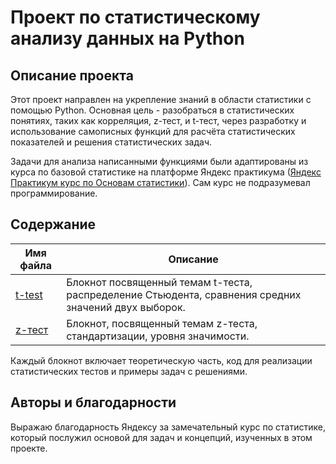 
# Проект по статистическому анализу данных на Python

## Описание проекта

Этот проект направлен на укрепление знаний в области статистики с помощью Python. Основная цель - разобраться в статистических понятиях, таких как корреляция, z-тест, и t-тест, через разработку и использование самописных функций для расчёта статистических показателей и решения статистических задач. 

Задачи для анализа написанными функциями были адаптированы из курса по базовой статистике на платформе Яндекс практикума ([Яндекс Практикум курс по Основам статистики](https://practicum.yandex.ru/profile/statistics-basic/)). Сам курс не подразумевал программирование.

## Содержание


| Имя файла                  | Описание                                                                 |
|----------------------------|--------------------------------------------------------------------------|
| [t-test](https://github.com/trutneva-k/statistics/blob/main/02%20t-test.ipynb)    | Блокнот посвященный темам t-теста, распределение Стьюдента, сравнения средних значений двух выборок. |
| [z-тест](https://github.com/trutneva-k/statistics/blob/main/01%20Z-test.ipynb)    | Блокнот, посвященный темам z-теста, стандартизации, уровня значимости. |


Каждый блокнот включает теоретическую часть, код для реализации статистических тестов и примеры задач с решениями.



## Авторы и благодарности

Выражаю благодарность Яндексу за замечательный курс по статистике, который послужил основой для задач и концепций, изученных в этом проекте.
